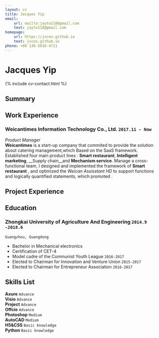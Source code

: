 ```yaml
---
layout: cv
title: Jacques Yip
email: 
    url: mailto:jayto118@gmail.com
    text: jayto118@gmail.com
homepage:
    url: https://jvcon.github.io
    text: jvcon.github.io
phone: +86 136-5016-4711
---
```

# Jacques __Yip__

<!--
include contact information from the front matter
Supported arguments:
    - homepage: url, text
    - phone
    - email
-->
{% include cv-contact.html %}

<!--
## Publications

### [__Substance and Style: domain-specific languages for mathematical diagrams__](https://2017.splashcon.org/event/dsldi-2017-substance-and-style-domain-specific-languages-for-mathematical-diagrams)
__Wode Ni\*__, Katherine Ye\*, Joshua Sunshine, Jonathan Aldrich, and Keenan Crane.<br>  _Domain-Specific Language Design and Implementation (DSLDI 2017),  co-located with SPLASH._ <br>
[[PDF](assets/dsldi.pdf)]
[[slides](assets/dsldi-presentation.pdf)]
[[www](http://penrose.ink)]
[[repo](https://github.com/penrose/penrose)]

### [__Whiteboard Scanning Using Super-Resolution__](http://scholar.dickinson.edu/student_honors/221/)
__Wode Ni__.<br> _Dickinson College Honors Theses. Paper 221._<br>
[[PDF](assets/superres.pdf)]
-->

## Summary

## Work Experience

### __Weicantimes Information Technology Co., Ltd.__  `2017.11 - Now`
_Product Manager_<br>
__Weicantimes__ is a start-up company that commited to provide the solution about catering management,which Based on the SaaS framework. Established four main product lines : __Smart restaurant__, __Intelligent marketing__, __Supply chain__and __Mechanism service__. Manage a cross-functional team, I designed and implemented the framework of __Smart restaurant__ , and optimized the _Weican Assisstant HD_ to support functions and logically quantified statements, which promoted .

## Project Experience

## Education

### __Zhongkai University of Agriculture And Engineering__ `2014.9 -2018.6`
```
Guangzhou, Guangdong
```
- Bachelor in Mechanical electronics
- Certification of CET-4 
- Model cadre of the Communist Youth League `2016-2017`
- Elected to Chairman for Innovation and Venture Union `2015-2017`
- Elected to Chairman for Entrepreneur Association `2016-2017`

## Skills List

__Axure__ `Advance` <br>
__Visio__ `Advance` <br>
__Project__ `Advance` <br>
__Offcie__ `Advance` <br>
__Photoshop__ `Medium` <br>
__AutoCAD__ `Medium` <br>
__H5&CSS__ `Basic knowledge` <br>
__Python__ `Basic knowledge` <br>

<!-- ### Footer

Last updated: June 2019 -->
